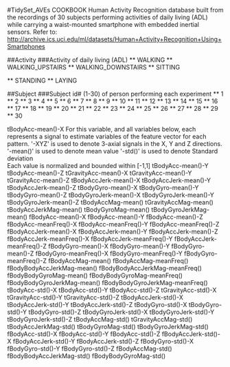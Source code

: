 #TidySet_AVEs COOKBOOK
Human Activity Recognition database built from the recordings of 30 subjects performing activities of daily living (ADL)
while carrying a waist-mounted smartphone with embedded inertial sensors.
Refer to: http://archive.ics.uci.edu/ml/datasets/Human+Activity+Recognition+Using+Smartphones


##Activity
###Activity of daily living (ADL)
** WALKING
** WALKING_UPSTAIRS
** WALKING_DOWNSTAIRS
** SITTING

** STANDING
** LAYING


##Subject
###Subject id# (1-30) of person performing each experiment
** 1
** 2
** 3
** 4
** 5
** 6
** 7
** 8
** 9
** 10
** 11
** 12
** 13
** 14
** 15
** 16
** 17
** 18
** 19
** 20
** 21
** 22
** 23
** 24
** 25
** 26
** 27
** 28
** 29
** 30

tBodyAcc-mean()-X
	For this variable, and all variables below, each represents a signal to estimate variables of the feature vector for each pattern.
	'-XYZ' is used to denote 3-axial signals in the X, Y and Z directions.
	'-mean()' is used to denote mean value
	'-std()' is used to denote Standard deviation	
	Each value is normalized and bounded within [-1,1]
tBodyAcc-mean()-Y
tBodyAcc-mean()-Z
tGravityAcc-mean()-X
tGravityAcc-mean()-Y
tGravityAcc-mean()-Z
tBodyAccJerk-mean()-X
tBodyAccJerk-mean()-Y
tBodyAccJerk-mean()-Z
tBodyGyro-mean()-X
tBodyGyro-mean()-Y
tBodyGyro-mean()-Z
tBodyGyroJerk-mean()-X
tBodyGyroJerk-mean()-Y
tBodyGyroJerk-mean()-Z
tBodyAccMag-mean()
tGravityAccMag-mean()
tBodyAccJerkMag-mean()
tBodyGyroMag-mean()
tBodyGyroJerkMag-mean()
fBodyAcc-mean()-X
fBodyAcc-mean()-Y
fBodyAcc-mean()-Z
fBodyAcc-meanFreq()-X
fBodyAcc-meanFreq()-Y
fBodyAcc-meanFreq()-Z
fBodyAccJerk-mean()-X
fBodyAccJerk-mean()-Y
fBodyAccJerk-mean()-Z
fBodyAccJerk-meanFreq()-X
fBodyAccJerk-meanFreq()-Y
fBodyAccJerk-meanFreq()-Z
fBodyGyro-mean()-X
fBodyGyro-mean()-Y
fBodyGyro-mean()-Z
fBodyGyro-meanFreq()-X
fBodyGyro-meanFreq()-Y
fBodyGyro-meanFreq()-Z
fBodyAccMag-mean()
fBodyAccMag-meanFreq()
fBodyBodyAccJerkMag-mean()
fBodyBodyAccJerkMag-meanFreq()
fBodyBodyGyroMag-mean()
fBodyBodyGyroMag-meanFreq()
fBodyBodyGyroJerkMag-mean()
fBodyBodyGyroJerkMag-meanFreq()
tBodyAcc-std()-X
tBodyAcc-std()-Y
tBodyAcc-std()-Z
tGravityAcc-std()-X
tGravityAcc-std()-Y
tGravityAcc-std()-Z
tBodyAccJerk-std()-X
tBodyAccJerk-std()-Y
tBodyAccJerk-std()-Z
tBodyGyro-std()-X
tBodyGyro-std()-Y
tBodyGyro-std()-Z
tBodyGyroJerk-std()-X
tBodyGyroJerk-std()-Y
tBodyGyroJerk-std()-Z
tBodyAccMag-std()
tGravityAccMag-std()
tBodyAccJerkMag-std()
tBodyGyroMag-std()
tBodyGyroJerkMag-std()
fBodyAcc-std()-X
fBodyAcc-std()-Y
fBodyAcc-std()-Z
fBodyAccJerk-std()-X
fBodyAccJerk-std()-Y
fBodyAccJerk-std()-Z
fBodyGyro-std()-X
fBodyGyro-std()-Y
fBodyGyro-std()-Z
fBodyAccMag-std()
fBodyBodyAccJerkMag-std()
fBodyBodyGyroMag-std()